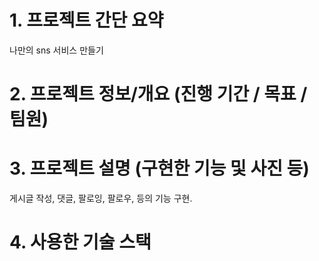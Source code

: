 # 1. 프로젝트 간단 요약
나만의 sns 서비스 만들기

# 2. 프로젝트 정보/개요 (진행 기간 / 목표 / 팀원)


# 3. 프로젝트 설명 (구현한 기능 및 사진 등)
게시글 작성, 댓글, 팔로잉, 팔로우, 등의 기능 구현.

# 4. 사용한 기술 스택
